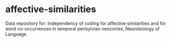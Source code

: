 # affective-similarities
Data repository for: Independency of coding for affective similarities and for word co-occurrences in temporal perisylvian neocortex, Neurobiology of Language 
